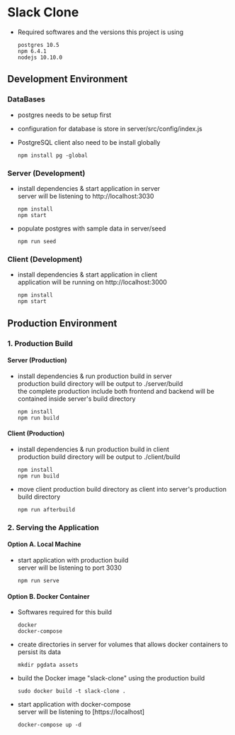 # Slack Clone

- Required softwares and the versions this project is using

  ```version
  postgres 10.5
  npm 6.4.1
  nodejs 10.10.0
  ```

## Development Environment

### DataBases

- postgres needs to be setup first
- configuration for database is store in server/src/config/index.js
- PostgreSQL client also need to be install globally

  ```npm
  npm install pg -global
  ```

### Server (Development)

- install dependencies & start application in server  
  server will be listening to http://localhost:3030

  ```npm ./server
  npm install
  npm start
  ```

- populate postgres with sample data in server/seed

  ```npm ./server
  npm run seed
  ```

### Client (Development)

- install dependencies & start application in client  
  application will be running on http://localhost:3000

  ```npm ./client
  npm install
  npm start
  ```

## Production Environment

### 1. Production Build

#### Server (Production)

- install dependencies & run production build in server  
  production build directory will be output to ./server/build  
  the complete production include both frontend and backend will be contained inside server's build directory

  ```npm ./server
  npm install
  npm run build
  ```

#### Client (Production)

- install dependencies & run production build in client  
  production build directory will be output to ./client/build

  ```npm ./client
  npm install
  npm run build
  ```

- move client production build directory as client into server's production build directory

  ```npm ./client
  npm run afterbuild
  ```

### 2. Serving the Application

#### Option A. Local Machine

- start application with production build  
  server will be listening to port 3030

  ```npm ./server
  npm run serve
  ```

#### Option B. Docker Container

- Softwares required for this build

  ```version
  docker
  docker-compose
  ```

- create directories in server for volumes that allows docker containers to persist its data

  ```shell ./server
  mkdir pgdata assets
  ```

- build the Docker image "slack-clone" using the production build

  ```shell ./server
  sudo docker build -t slack-clone .
  ```

- start application with docker-compose  
  server will be listening to [https://localhost]

  ```shell ./server
  docker-compose up -d
  ```
